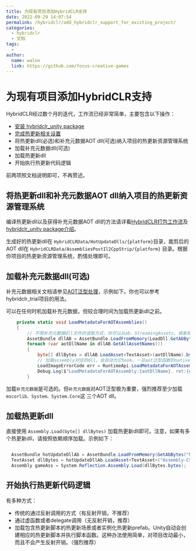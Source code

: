```yaml
---
title: 为现有项目添加HybridCLR支持
date: 2022-09-29 14:07:54
permalink: /hybridclr/add_hybridclr_support_for_existing_project/
categories:
  - hybridclr
  - 文档
tags:
  - 
author: 
  name: walon
  link: https://github.com/focus-creative-games
---
```


# 为现有项目添加HybridCLR支持

HybridCLR经过数个月的迭代，工作流已经非常简单，主要包含以下操作：

- [安装 hybridclr_unity package](/hybridclr/install/)
- [完成热更新相关设置](/hybridclr/project_settings/)
- 将热更新dll(必选)和补充元数据AOT dll(可选)纳入项目的热更新资源管理系统
- 加载补充元数据dll(可选)
- 加载热更新dll
- 开始执行热更新代码逻辑

前两项照文档说明即可，不再赘述。

## 将热更新dll和补充元数据AOT dll纳入项目的热更新资源管理系统

编译热更新dll以及获得补充元数据AOT dll的方法请详看[HybridCLR打包工作流](/hybridclr/build_pipeline/)及[hybridclr_unity package介绍](/hybridclr/hybridclr_unity/)。

生成好的热更新dll在 `HybridCLRData/HotUpdateDlls/{platform}`目录，裁剪后的AOT dll在 `HybridCLRData/AssembliesPostIl2CppStrip/{platform}` 目录。根据你项目的热更新资源管理系统，酌情处理即可。

## 加载补充元数据dll(可选)

补充元数据相关文档请参见[AOT泛型处理](/hybridclr/aot_generic/)，示例如下。你也可以参考hybridclr_trial项目的用法。

可以在任何时机加载补充元数据，但较合理时间为加载热更新dll之前。

```csharp
    private static void LoadMetadataForAOTAssemblies()
    {
        // 不限补充元数据dll文件的读取方式，你可以从ab、StreamingAssets、或者裸文件下载等办法获得
        AssetBundle dllAB = AssetBundle.LoadFromMemory(LoadDll.GetAbBytes("aotdlls"));
        foreach (var aotDllName in dllAB.GetAllAssetNames())
        {
            byte[] dllBytes = dllAB.LoadAsset<TextAsset>(aotDllName).bytes;
            // 加载assembly对应的dll，会自动为它hook。一旦aot泛型函数的native函数不存在，用解释器版本代码
            LoadImageErrorCode err = RuntimeApi.LoadMetadataForAOTAssembly(dllBytes);
            Debug.Log($"LoadMetadataForAOTAssembly:{aotDllName}. ret:{err}");
        }
```

加载`补充元数据`是可选的。但`补充元数据`对AOT泛型极为重要，强烈推荐至少加载`mscorlib、System、System.Core`这
三个AOT dll。

## 加载热更新dll

直接使用 `Assembly.Load(byte[] dllBytes)` 加载热更新dll即可。注意，如果有多个热更新dll，请按照依赖顺序加载。示例如下：

```csharp

  AssetBundle hotUpdateDllAb = AssetBundle.LoadFromMemory(GetAbBytes("hotupdatedlls"));
  TextAsset dllBytes = hotUpdateDllAb.LoadAsset<TextAsset>("Assembly-CSharp.dll.bytes");
  Assembly gameAss = System.Reflection.Assembly.Load(dllBytes.bytes);

```

## 开始执行热更新代码逻辑

有多种方式：

- 传统的通过反射调用的方式（有反射开销，不推荐）
- 通过虚函数或者delegate调用（无反射开销，推荐）
- 加载包含热更新脚本的热更新场景或者实例化热更新prefab。Unity自动会创建相应的热更新脚本并执行脚本函数。这种办法使用简单，对项目改动最小，而且不会产生反射开销。（强烈推荐）

